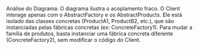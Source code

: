 Análise do Diagrama: O diagrama ilustra o acoplamento fraco. O Client interage apenas com o AbstractFactory e os AbstractProducts. Ele está isolado das classes concretas (ProductA1, ProductB2, etc.), que são instanciadas pelas fábricas concretas (ex: ConcreteFactory1). Para mudar a família de produtos, basta instanciar uma fábrica concreta diferente (ConcreteFactory2), sem modificar o código do Client.